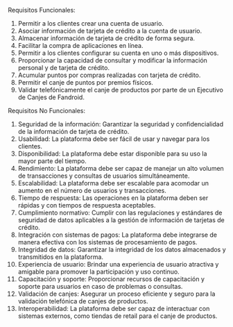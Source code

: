Requisitos Funcionales:
1. Permitir a los clientes crear una cuenta de usuario.
2. Asociar información de tarjeta de crédito a la cuenta de usuario.
3. Almacenar información de tarjeta de crédito de forma segura.
4. Facilitar la compra de aplicaciones en línea.
5. Permitir a los clientes configurar su cuenta en uno o más dispositivos.
6. Proporcionar la capacidad de consultar y modificar la información personal y de tarjeta de crédito.
7. Acumular puntos por compras realizadas con tarjeta de crédito.
8. Permitir el canje de puntos por premios físicos.
9. Validar telefónicamente el canje de productos por parte de un Ejecutivo de Canjes de Fandroid.

Requisitos No Funcionales:
1. Seguridad de la información: Garantizar la seguridad y confidencialidad de la información de tarjeta de crédito.
2. Usabilidad: La plataforma debe ser fácil de usar y navegar para los clientes.
3. Disponibilidad: La plataforma debe estar disponible para su uso la mayor parte del tiempo.
4. Rendimiento: La plataforma debe ser capaz de manejar un alto volumen de transacciones y consultas de usuarios simultáneamente.
5. Escalabilidad: La plataforma debe ser escalable para acomodar un aumento en el número de usuarios y transacciones.
6. Tiempo de respuesta: Las operaciones en la plataforma deben ser rápidas y con tiempos de respuesta aceptables.
7. Cumplimiento normativo: Cumplir con las regulaciones y estándares de seguridad de datos aplicables a la gestión de información de tarjetas de crédito.
8. Integración con sistemas de pagos: La plataforma debe integrarse de manera efectiva con los sistemas de procesamiento de pagos.
9. Integridad de datos: Garantizar la integridad de los datos almacenados y transmitidos en la plataforma.
10. Experiencia de usuario: Brindar una experiencia de usuario atractiva y amigable para promover la participación y uso continuo.
11. Capacitación y soporte: Proporcionar recursos de capacitación y soporte para usuarios en caso de problemas o consultas.
12. Validación de canjes: Asegurar un proceso eficiente y seguro para la validación telefónica de canjes de productos.
13. Interoperabilidad: La plataforma debe ser capaz de interactuar con sistemas externos, como tiendas de retail para el canje de productos.
